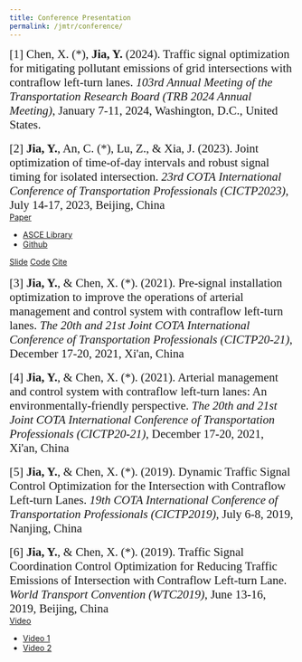 ```yaml
---
title: Conference Presentation
permalink: /jmtr/conference/
---
```


<style>
.intro{
font-family:times;
font-size:21px;
}
</style>

<div class="intro">
[1] Chen, X. (*), <b>Jia, Y.</b> (2024). Traffic signal optimization for mitigating pollutant emissions of grid intersections with contraflow
left-turn lanes. <i>103rd Annual Meeting of the Transportation
Research Board (TRB 2024 Annual Meeting)</i>, January 7-11, 2024, Washington, D.C., United States.
</div>
<br>

<div class="intro">
[2] <b>Jia, Y.</b>, An, C. (*), Lu, Z., & Xia, J. (2023). Joint optimization of time-of-day intervals and robust signal timing for isolated intersection. <i>23rd COTA International Conference of Transportation Professionals (CICTP2023)</i>, July 14-17, 2023, Beijing, China
</div>

<div class="btn-toolbar" role="toolbar">
<div class="btn-group">
  <a href="#" class="btn btn-primary active" aria-pressed="true">Paper</a>
  <a href="#" class="btn btn-primary active dropdown-toggle" data-toggle="dropdown"><span class="caret"></span></a>
  <ul class="dropdown-menu">
    <li><a href="https://ascelibrary.org/doi/10.1061/9780784484869.214">ASCE Library</a></li>
    <li><a href="https://yunqing-jia.github.io/JTRC/assets/JMTR_2204Paper.pdf">Github</a></li>
  </ul>
</div>
<a href="https://yunqing-jia.github.io/JTRC/jmtr/JMTR_2204S.pdf" class="btn btn-slide active" aria-pressed="true">Slide</a>
<a href="https://github.com/Yunqing-Jia/JMTR_2204C" class="btn btn-info active" aria-pressed="true">Code</a>
<a href="#" class="btn btn-cite active" onclick="toggleBibtex('bibtex-2204')">Cite</a>
</div>

<div id="bibtex-2204" class="bibtex-box" style="display: none; margin-top: 10px; max-width: 100%;">
  <textarea class="form-control" rows="8" readonly>
@incollection{jia2023joint,
  title={Joint Optimization of Time-of-Day Intervals and Robust Signal Timing for Isolated Intersection},
  author={Jia, Yunqing and An, Chengchuan and Lu, Zhenbo and Xia, Jingxin},
  booktitle={CICTP 2023},
  pages={2265--2275}
}
  </textarea>
</div>

<br>
<div class="intro">
[3] <b>Jia, Y.</b>, & Chen, X. (*). (2021). Pre-signal installation optimization to improve the operations of arterial management and control system with contraflow left-turn lanes. <i>The 20th and 21st Joint COTA International Conference of Transportation Professionals (CICTP20-21)</i>, December 17-20, 2021, Xi'an, China
</div>
<br>
<div class="intro">
[4] <b>Jia, Y.</b>, & Chen, X. (*). (2021). Arterial management and control system with contraflow left-turn lanes: An environmentally-friendly perspective. <i>The 20th and 21st Joint COTA International Conference of Transportation Professionals (CICTP20-21)</i>, December 17-20, 2021, Xi'an, China
</div>
<br>
<div class="intro">
[5] <b>Jia, Y.</b>, & Chen, X. (*). (2019). Dynamic Traffic Signal Control Optimization for the Intersection with Contraflow Left-turn Lanes. <i>19th COTA International Conference of Transportation Professionals (CICTP2019)</i>, July 6-8, 2019, Nanjing, China
</div>

<br>

<div class="intro">
[6] <b>Jia, Y.</b>, & Chen, X. (*). (2019). Traffic Signal Coordination Control Optimization for Reducing Traffic Emissions of Intersection with Contraflow Left-turn Lane. <i>World Transport Convention (WTC2019)</i>, June 13-16, 2019, Beijing, China
</div>

<div class="btn-toolbar" role="toolbar">
  <div class="btn-group">
    <a href="#" class="btn btn-video active" onclick="toggleVideoBox()">Video</a>
    <a href="#" class="btn btn-video active dropdown-toggle" data-toggle="dropdown">
      <span class="caret"></span>
    </a>
    <ul class="dropdown-menu">
      <li><a href="#" onclick="playVideo('https://yunqing-jia.github.io/JTRC/assets/JMTR_2019V1.mp4')">Video 1</a></li>
      <li><a href="#" onclick="playVideo('https://yunqing-jia.github.io/JTRC/assets/JMTR_2019V2.mp4')">Video 2</a></li>
    </ul>
  </div>
</div>

<div id="video-box" class="video-box" style="display: none; margin-top: 10px;">
  <video id="video-player" width="640" height="360" controls>
    <source src="" type="video/mp4">
    Your browser does not support the video tag.
  </video>
</div>

<script>
function toggleBibtex(id) {
  const box = document.getElementById(id);
  box.style.display = box.style.display === "none" ? "block" : "none";
}
  
function toggleVideoBox() {
  const box = document.getElementById('video-box');
  box.style.display = (box.style.display === 'none') ? 'block' : 'none';
}

function playVideo(videoUrl) {
  const box = document.getElementById('video-box');
  const player = document.getElementById('video-player');
  player.src = videoUrl;
  player.load();
  player.play();
  box.style.display = 'block';
}
</script>
